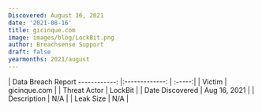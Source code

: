 ```yaml
---
Discovered: August 16, 2021
date: '2021-08-16'
title: gicinque.com
image: images/blog/LockBit.png
author: Breachsense Support
draft: false
yearmonths: 2021/august
---
```



| Data Breach Report
------------:   |:-------------:    | :-----:|
| Victim    | gicinque.com      | 
| Threat Actor    | LockBit      | 
| Date Discovered    | Aug 16, 2021      | 
| Description    | N/A      | 
| Leak Size    | N/A      | 

